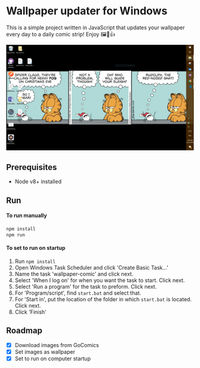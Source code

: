 # Wallpaper updater for Windows

This is a simple project written in JavaScript that updates your wallpaper every day to a daily comic strip! Enjoy 🖼🎁👍

<img src="README/desktop.PNG" width="700">

## Prerequisites

-  Node v8+ installed

## Run

#### To run manually

```
npm install
npm run 
```

#### To set to run on startup

1. Run `npm install`
2. Open Windows Task Scheduler and click 'Create Basic Task...'
3.  Name the task 'wallpaper-comic' and click next.
4. Select 'When I log on' for when you want the task to start. Click next.
5. Select 'Run a program' for the task to preform. Click next.
6. For 'Program/script', find `start.bat` and select that.
7. For 'Start in', put the location of the folder in which `start.bat` is located. Click next.
8. Click 'Finish'

## Roadmap

- [x] Download images from GoComics
- [x] Set images as wallpaper
- [x] Set to run on computer startup
